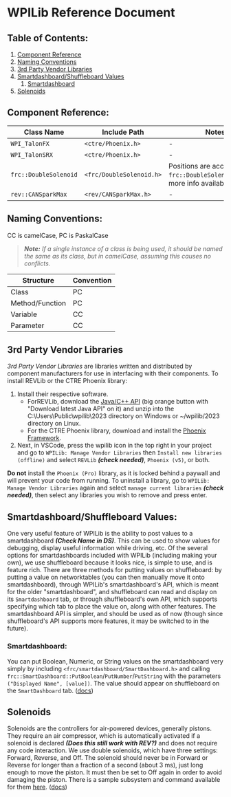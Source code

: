 # WPILib Reference Document

## Table of Contents:

1. [Component Reference](#component-reference)
2. [Naming Conventions](#naming-conventions)
3. [3rd Party Vendor Libraries](#3rd-party-vendor-libraries)
4. [Smartdashboard/Shuffleboard Values](#smartdashboardshuffleboard-values)
	1. [Smartdashboard](#smartdashboard)
5. [Solenoids](#solenoids)

## Component Reference:

|Class Name|Include Path|Notes|
|--|--|--|
|`WPI_TalonFX`|`<ctre/Phoenix.h>`|-|
|`WPI_TalonSRX`|`<ctre/Phoenix.h>`|-|
|`frc::DoubleSolenoid`|`<frc/DoubleSolenoid.h>`|Positions are accessible at `frc::DoubleSolenoid::Value`; more info available [here](#solenoids)|
|`rev::CANSparkMax`|`<rev/CANSparkMax.h>`|-|

## Naming Conventions:

CC is camelCase, PC is PaskalCase  
> ***Note:** If a single instance of a class is being used, it should be named the same as its class, but in camelCase, assuming this causes no conflicts.*

|Structure|Convention|
|-|-|
|Class|PC|
|Method/Function|PC|
|Variable|CC|
|Parameter|CC|

## 3rd Party Vendor Libraries

*3rd Party Vendor Libraries* are libraries written and distributed by component manufacturers for use in interfacing with their components. To install REVLib or the CTRE Phoenix library:
1. Install their respective software. 
	- ForREVLib, download the [Java/C++ API](https://docs.revrobotics.com/sparkmax/software-resourc​es/spark-max-api-information#c++-and-java) (big orange button with "Download latest Java API" on it) and unzip into the C:\Users\Public\wpilib\2023 directory on Windows or ~/wpilib/2023 directory on Linux. 
	- For the CTRE Phoenix library, download and install the [Phoenix Framework](https://store.ctr-electronics.com/software/). 
2. Next, in VSCode, press the wpilib icon in the top right in your project and go to `WPILib: Manage Vendor Libraries` then `Install new libraries (offline)` and select `REVLib` ***(check needed)***, `Phoenix (v5)`, or both.

**Do not** install the `Phoenix (Pro)` library, as it is locked behind a paywall and will prevent your code from running. To uninstall a library, go to `WPILib: Manage Vendor Libraries` again and select `manage current libraries` ***(check needed)***, then select any libraries you wish to remove and press enter.

## Smartdashboard/Shuffleboard Values:

One very useful feature of WPILib is the ability to post values to a smartdashboard ***(Check Name in DS)***. This can be used to show values for debugging, display useful information while driving, etc. Of the several options for smartdashboards included with WPILib (including making your own), we use shuffleboard because it looks nice, is simple to use, and is feature rich. There are three methods for putting values on shuffleboard: by putting a value on networktables (you can then manually move it onto smartdashboard), through WPILib's smartdashboard's API, which is meant for the older "smartdashboard", and shuffleboard can read and display on its `Smartdashboard` tab, or through shuffleboard's own API, which supports specifying which tab to place the value on, along with other features. The smartdashboard API is simpler, and should be used as of now (though since shuffleboard's API supports more features, it may be switched to in the future).

### Smartdashboard:

You can put Boolean, Numeric, or String values on the smartdashboard very simply by including `<frc/smartdashboard/SmartDashboard.h>` and calling `frc::SmartDashboard::PutBoolean`/`PutNumber`/`PutString` with the parameters `("Displayed Name", [value])`. The value should appear on shuffleboard on the `SmartDashboard` tab. ([docs](https://docs.wpilib.org/en/stable/docs/software/dashboards/smartdashboard/displaying-expressions.html))

## Solenoids

Solenoids are the controllers for air-powered devices, generally pistons. They require an air compressor, which is automatically activated if a solenoid is declared ***(Does this still work with REV?)*** and does not require any code interaction. We use double solenoids, which have three settings: Forward, Reverse, and Off. The solenoid should never be in Forward or Reverse for longer than a fraction of a second (about 3 ms), just long enough to move the piston. It must then be set to Off again in order to avoid damaging the piston. There is a sample subsystem and command available for them [here](Command_Based#generalized-solenoid-subsystem-and-command). ([docs](https://docs.wpilib.org/en/stable/docs/software/hardware-apis/pneumatics/pneumatics.html))
